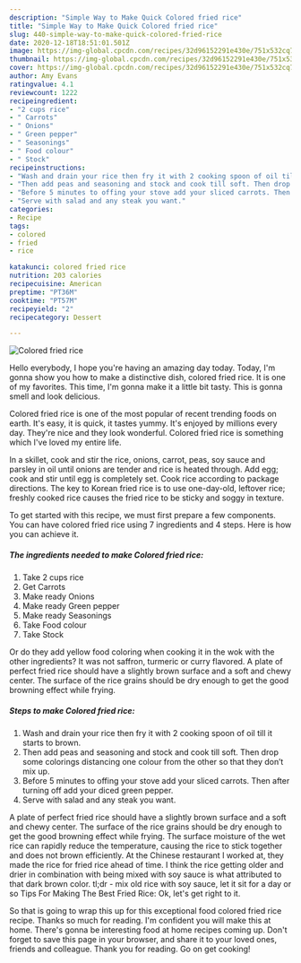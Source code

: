 ```yaml
---
description: "Simple Way to Make Quick Colored fried rice"
title: "Simple Way to Make Quick Colored fried rice"
slug: 440-simple-way-to-make-quick-colored-fried-rice
date: 2020-12-18T18:51:01.501Z
image: https://img-global.cpcdn.com/recipes/32d96152291e430e/751x532cq70/colored-fried-rice-recipe-main-photo.jpg
thumbnail: https://img-global.cpcdn.com/recipes/32d96152291e430e/751x532cq70/colored-fried-rice-recipe-main-photo.jpg
cover: https://img-global.cpcdn.com/recipes/32d96152291e430e/751x532cq70/colored-fried-rice-recipe-main-photo.jpg
author: Amy Evans
ratingvalue: 4.1
reviewcount: 1222
recipeingredient:
- "2 cups rice"
- " Carrots"
- " Onions"
- " Green pepper"
- " Seasonings"
- " Food colour"
- " Stock"
recipeinstructions:
- "Wash and drain your rice then fry it with 2 cooking spoon of oil till it starts to brown."
- "Then add peas and seasoning and stock and cook till soft. Then drop some colorings distancing one colour from the other so that they don’t mix up."
- "Before 5 minutes to offing your stove add your sliced carrots. Then after turning off add your diced green pepper."
- "Serve with salad and any steak you want."
categories:
- Recipe
tags:
- colored
- fried
- rice

katakunci: colored fried rice 
nutrition: 203 calories
recipecuisine: American
preptime: "PT36M"
cooktime: "PT57M"
recipeyield: "2"
recipecategory: Dessert

---
```



![Colored fried rice](https://img-global.cpcdn.com/recipes/32d96152291e430e/751x532cq70/colored-fried-rice-recipe-main-photo.jpg)

Hello everybody, I hope you're having an amazing day today. Today, I'm gonna show you how to make a distinctive dish, colored fried rice. It is one of my favorites. This time, I'm gonna make it a little bit tasty. This is gonna smell and look delicious.

Colored fried rice is one of the most popular of recent trending foods on earth. It's easy, it is quick, it tastes yummy. It's enjoyed by millions every day. They're nice and they look wonderful. Colored fried rice is something which I've loved my entire life.

In a skillet, cook and stir the rice, onions, carrot, peas, soy sauce and parsley in oil until onions are tender and rice is heated through. Add egg; cook and stir until egg is completely set. Cook rice according to package directions. The key to Korean fried rice is to use one-day-old, leftover rice; freshly cooked rice causes the fried rice to be sticky and soggy in texture.


To get started with this recipe, we must first prepare a few components. You can have colored fried rice using 7 ingredients and 4 steps. Here is how you can achieve it.

<!--inarticleads1-->

##### The ingredients needed to make Colored fried rice:

1. Take 2 cups rice
1. Get  Carrots
1. Make ready  Onions
1. Make ready  Green pepper
1. Make ready  Seasonings
1. Take  Food colour
1. Take  Stock


Or do they add yellow food coloring when cooking it in the wok with the other ingredients? It was not saffron, turmeric or curry flavored. A plate of perfect fried rice should have a slightly brown surface and a soft and chewy center. The surface of the rice grains should be dry enough to get the good browning effect while frying. 

<!--inarticleads2-->

##### Steps to make Colored fried rice:

1. Wash and drain your rice then fry it with 2 cooking spoon of oil till it starts to brown.
1. Then add peas and seasoning and stock and cook till soft. Then drop some colorings distancing one colour from the other so that they don’t mix up.
1. Before 5 minutes to offing your stove add your sliced carrots. Then after turning off add your diced green pepper.
1. Serve with salad and any steak you want.


A plate of perfect fried rice should have a slightly brown surface and a soft and chewy center. The surface of the rice grains should be dry enough to get the good browning effect while frying. The surface moisture of the wet rice can rapidly reduce the temperature, causing the rice to stick together and does not brown efficiently. At the Chinese restaurant I worked at, they made the rice for fried rice ahead of time. I think the rice getting older and drier in combination with being mixed with soy sauce is what attributed to that dark brown color. tl;dr - mix old rice with soy sauce, let it sit for a day or so Tips For Making The Best Fried Rice: Ok, let&#39;s get right to it. 

So that is going to wrap this up for this exceptional food colored fried rice recipe. Thanks so much for reading. I'm confident you will make this at home. There's gonna be interesting food at home recipes coming up. Don't forget to save this page in your browser, and share it to your loved ones, friends and colleague. Thank you for reading. Go on get cooking!
